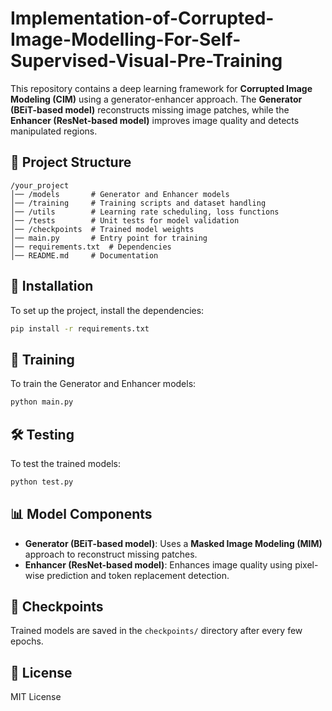 # Implementation-of-Corrupted-Image-Modelling-For-Self-Supervised-Visual-Pre-Training

This repository contains a deep learning framework for **Corrupted Image Modeling (CIM)** using a generator-enhancer approach. The **Generator (BEiT-based model)** reconstructs missing image patches, while the **Enhancer (ResNet-based model)** improves image quality and detects manipulated regions.

## 📁 Project Structure
```
/your_project
│── /models       # Generator and Enhancer models
│── /training     # Training scripts and dataset handling
│── /utils        # Learning rate scheduling, loss functions
│── /tests        # Unit tests for model validation
│── /checkpoints  # Trained model weights
│── main.py       # Entry point for training
│── requirements.txt  # Dependencies
│── README.md     # Documentation
```

## 🚀 Installation
To set up the project, install the dependencies:
```sh
pip install -r requirements.txt
```

## 🔧 Training
To train the Generator and Enhancer models:
```sh
python main.py
```

## 🛠️ Testing
To test the trained models:
```sh
python test.py
```

## 📊 Model Components
- **Generator (BEiT-based model)**: Uses a **Masked Image Modeling (MIM)** approach to reconstruct missing patches.
- **Enhancer (ResNet-based model)**: Enhances image quality using pixel-wise prediction and token replacement detection.

## 📌 Checkpoints
Trained models are saved in the `checkpoints/` directory after every few epochs.

## 📝 License
MIT License
